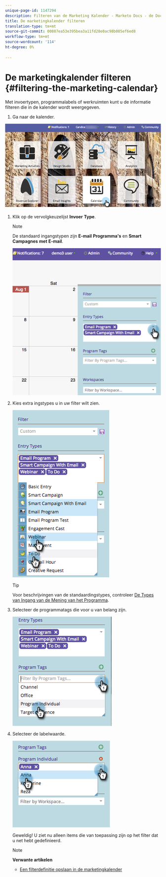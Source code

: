 ```yaml
---
unique-page-id: 1147294
description: Filteren van de Marketing Kalender - Marketo Docs - de Documentatie van het Product
title: De marketingkalender filteren
translation-type: tm+mt
source-git-commit: 00887ea53e395bea3a11fd28e0ac98b085ef6ed8
workflow-type: tm+mt
source-wordcount: '114'
ht-degree: 0%

---
```



# De marketingkalender filteren {#filtering-the-marketing-calendar}

Met invoertypen, programmalabels of werkruimten kunt u de informatie filteren die in de kalender wordt weergegeven.

1. Ga naar de kalender.

![](assets/2017-05-10-15-30-47.png)

1. Klik op de vervolgkeuzelijst **Invoer** **Type**.

   >[!NOTE]
   >
   >De standaard ingangstypen zijn **E-mail** **Programma&#39;s** en **Smart** **Campagnes** **met** **E-mail**.

   ![](assets/image2014-9-24-10-3a46-3a54.png)

1. Kies extra ingstypes u in uw filter wilt zien.

   ![](assets/image2014-9-24-10-3a47-3a0.png)

   >[!TIP]
   >
   >Voor beschrijvingen van de standaardingstypes, controleer [De Types van Ingang van de Mening van het Programma](../../../../product-docs/core-marketo-concepts/programs/program-schedule-view/program-schedule-view-entry-types.md).

1. Selecteer de programmatags die voor u van belang zijn.

   ![](assets/image2014-9-24-10-3a47-3a5.png)

1. Selecteer de labelwaarde.

   ![](assets/image2014-9-24-10-3a47-3a9.png)

   Geweldig! U ziet nu alleen items die van toepassing zijn op het filter dat u net hebt gedefinieerd.

   >[!NOTE]
   >
   >**Verwante artikelen**
   >
   >    
   >    
   >    * [Een filterdefinitie opslaan in de marketingkalender](saving-a-filter-definition-in-the-marketing-calendar.md)


